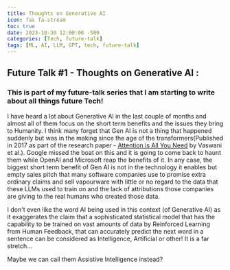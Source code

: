 ```yaml
---
title: Thoughts on Generative AI
icon: fas fa-stream
toc: true
date: 2023-10-30 12:00:00 -500
categories: [Tech, future-talk]
tags: [ML, AI, LLM, GPT, tech, future-talk]
---
```


## Future Talk #1 - Thoughts on Generative AI :

### This is part of my future-talk series that I am starting to write about all things future Tech!

I have heard a lot about Generative AI in the last couple of months and almost all of them focus on the short term benefits and the issues they bring to Humanity. I think many forget that Gen AI is not a thing that happened suddenly but was in the making since the age of the transformers(Published in 2017 as part of the research paper - [Attention is All You Need](https://arxiv.org/pdf/1706.03762.pdf) by Vaswani et al.). Google missed the boat on this and it is going to come back to haunt them while OpenAI and Microsoft reap the benefits of it. In any case, the biggest short term benefit of Gen AI is not in the technology it enables but empty sales pitch that many software companies use to promise extra ordinary claims and sell vapourware with little or no regard to the data that these LLMs used to train on and the lack of attributions those companies are giving to the real humans who created those data.

I don't even like the word AI being used in this context (of Generative AI) as it exaggerates the claim that a sophisticated statistical model that has the capability to be trained on vast amounts of data by Reinforced Learning from Human Feedback, that can accurately predict the next word in a sentence can be considered as Intelligence, Artificial or other! It is a far stretch...

Maybe we can call them Assistive Intelligence instead?
